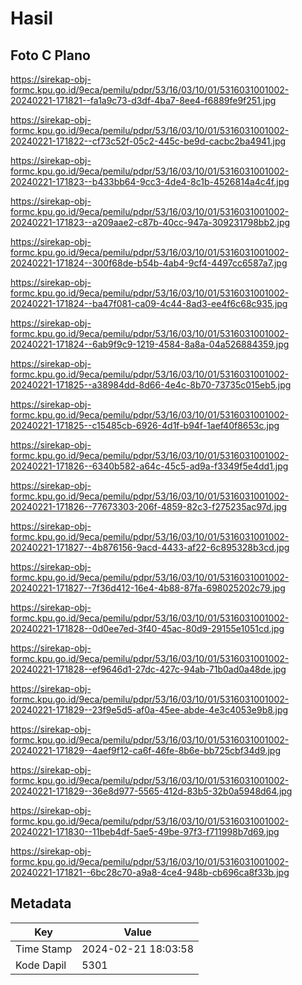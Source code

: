 # Hasil

## Foto C Plano

https://sirekap-obj-formc.kpu.go.id/9eca/pemilu/pdpr/53/16/03/10/01/5316031001002-20240221-171821--fa1a9c73-d3df-4ba7-8ee4-f6889fe9f251.jpg

https://sirekap-obj-formc.kpu.go.id/9eca/pemilu/pdpr/53/16/03/10/01/5316031001002-20240221-171822--cf73c52f-05c2-445c-be9d-cacbc2ba4941.jpg

https://sirekap-obj-formc.kpu.go.id/9eca/pemilu/pdpr/53/16/03/10/01/5316031001002-20240221-171823--b433bb64-9cc3-4de4-8c1b-4526814a4c4f.jpg

https://sirekap-obj-formc.kpu.go.id/9eca/pemilu/pdpr/53/16/03/10/01/5316031001002-20240221-171823--a209aae2-c87b-40cc-947a-309231798bb2.jpg

https://sirekap-obj-formc.kpu.go.id/9eca/pemilu/pdpr/53/16/03/10/01/5316031001002-20240221-171824--300f68de-b54b-4ab4-9cf4-4497cc6587a7.jpg

https://sirekap-obj-formc.kpu.go.id/9eca/pemilu/pdpr/53/16/03/10/01/5316031001002-20240221-171824--ba47f081-ca09-4c44-8ad3-ee4f6c68c935.jpg

https://sirekap-obj-formc.kpu.go.id/9eca/pemilu/pdpr/53/16/03/10/01/5316031001002-20240221-171824--6ab9f9c9-1219-4584-8a8a-04a526884359.jpg

https://sirekap-obj-formc.kpu.go.id/9eca/pemilu/pdpr/53/16/03/10/01/5316031001002-20240221-171825--a38984dd-8d66-4e4c-8b70-73735c015eb5.jpg

https://sirekap-obj-formc.kpu.go.id/9eca/pemilu/pdpr/53/16/03/10/01/5316031001002-20240221-171825--c15485cb-6926-4d1f-b94f-1aef40f8653c.jpg

https://sirekap-obj-formc.kpu.go.id/9eca/pemilu/pdpr/53/16/03/10/01/5316031001002-20240221-171826--6340b582-a64c-45c5-ad9a-f3349f5e4dd1.jpg

https://sirekap-obj-formc.kpu.go.id/9eca/pemilu/pdpr/53/16/03/10/01/5316031001002-20240221-171826--77673303-206f-4859-82c3-f275235ac97d.jpg

https://sirekap-obj-formc.kpu.go.id/9eca/pemilu/pdpr/53/16/03/10/01/5316031001002-20240221-171827--4b876156-9acd-4433-af22-6c895328b3cd.jpg

https://sirekap-obj-formc.kpu.go.id/9eca/pemilu/pdpr/53/16/03/10/01/5316031001002-20240221-171827--7f36d412-16e4-4b88-87fa-698025202c79.jpg

https://sirekap-obj-formc.kpu.go.id/9eca/pemilu/pdpr/53/16/03/10/01/5316031001002-20240221-171828--0d0ee7ed-3f40-45ac-80d9-29155e1051cd.jpg

https://sirekap-obj-formc.kpu.go.id/9eca/pemilu/pdpr/53/16/03/10/01/5316031001002-20240221-171828--ef9646d1-27dc-427c-94ab-71b0ad0a48de.jpg

https://sirekap-obj-formc.kpu.go.id/9eca/pemilu/pdpr/53/16/03/10/01/5316031001002-20240221-171829--23f9e5d5-af0a-45ee-abde-4e3c4053e9b8.jpg

https://sirekap-obj-formc.kpu.go.id/9eca/pemilu/pdpr/53/16/03/10/01/5316031001002-20240221-171829--4aef9f12-ca6f-46fe-8b6e-bb725cbf34d9.jpg

https://sirekap-obj-formc.kpu.go.id/9eca/pemilu/pdpr/53/16/03/10/01/5316031001002-20240221-171829--36e8d977-5565-412d-83b5-32b0a5948d64.jpg

https://sirekap-obj-formc.kpu.go.id/9eca/pemilu/pdpr/53/16/03/10/01/5316031001002-20240221-171830--11beb4df-5ae5-49be-97f3-f711998b7d69.jpg

https://sirekap-obj-formc.kpu.go.id/9eca/pemilu/pdpr/53/16/03/10/01/5316031001002-20240221-171821--6bc28c70-a9a8-4ce4-948b-cb696ca8f33b.jpg


## Metadata

| Key        | Value               |
| ---------- | ------------------- |
| Time Stamp | 2024-02-21 18:03:58 |
| Kode Dapil | 5301                |




